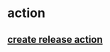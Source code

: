 # action

## [create release action](https://github.com/impossible98/create-release-action)

```

```

## [](https://github.com/impossible98/setup-node-action)

```

```
